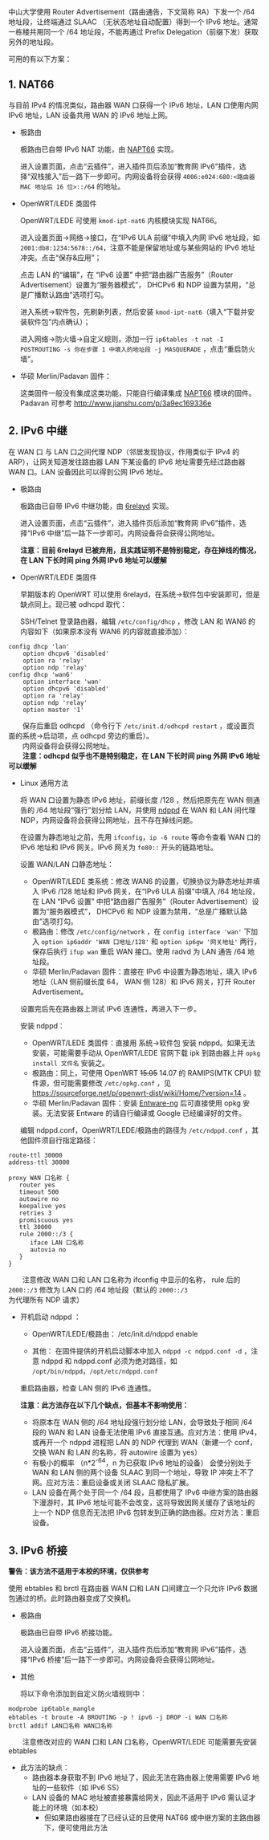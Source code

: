中山大学使用 Router Advertisement（路由通告，下文简称 RA）下发一个 /64 地址段，让终端通过 SLAAC （无状态地址自动配置）得到一个 IPv6 地址。通常一栋楼共用同一个 /64 地址段，不能再通过 Prefix Delegation（前缀下发）获取另外的地址段。

可用的有以下方案：
## 1. NAT66

与目前 IPv4 的情况类似，路由器 WAN 口获得一个 IPv6 地址，LAN 口使用内网 IPv6 地址，LAN 设备共用 WAN 的 IPv6 地址上网。
* 极路由

     极路由已自带 IPv6 NAT 功能，由 [NAPT66](https://github.com/mzweilin/napt66) 实现。

     进入设置页面，点击“云插件”，进入插件页后添加“教育网 IPv6”插件，选择“双栈接入”后一路下一步即可。内网设备将会获得 `4006:e024:680:<路由器 MAC 地址后 16 位>::/64` 的地址。

* OpenWRT/LEDE 类固件

     OpenWRT/LEDE 可使用 `kmod-ipt-nat6` 内核模块实现 NAT66。

     进入设置页面→网络→接口，在“IPv6 ULA 前缀”中填入内网 IPv6 地址段，如 `2001:db8:1234:5678::/64`，注意不能是保留地址或与某些网站的 IPv6 地址冲突。点击“保存&应用”；

     点击 LAN 的“编辑”，在 “IPv6 设置” 中把“路由器广告服务”（Router Advertisement）设置为“服务器模式”， DHCPv6 和 NDP 设置为禁用，“总是广播默认路由”选项打勾。

     进入系统→软件包，先刷新列表，然后安装 `kmod-ipt-nat6`（填入“下载并安装软件包”内点确认）；

     进入网络→防火墙→自定义规则，添加一行 `ip6tables -t nat -I POSTROUTING -s 你在步骤 1 中填入的地址段 -j MASQUERADE` ，点击“重启防火墙”。

* 华硕 Merlin/Padavan 固件：

     这类固件一般没有集成这类功能，只能自行编译集成 [NAPT66](https://github.com/mzweilin/napt66) 模块的固件。Padavan 可参考 http://www.jianshu.com/p/3a9ec169336e

## 2. IPv6 中继

在 WAN 口 与 LAN 口之间代理 NDP（邻居发现协议，作用类似于 IPv4 的 ARP），让网关知道发往路由器 LAN 下某设备的 IPv6 地址需要先经过路由器 WAN 口。LAN 设备因此可以得到公网 IPv6 地址。

* 极路由

     极路由已自带 IPv6 中继功能，由 [6relayd](https://github.com/sbyx/6relayd) 实现。

     进入设置页面，点击“云插件”，进入插件页后添加“教育网 IPv6”插件，选择“IPv6 中继”后一路下一步即可。内网设备将会获得公网地址。

     **注意：目前 6relayd 已被弃用，且实践证明不是特别稳定，存在掉线的情况，在 LAN 下长时间 ping 外网 IPv6 地址可以缓解**

* OpenWRT/LEDE 类固件

     早期版本的 OpenWRT 可以使用 6relayd，在系统→软件包中安装即可，但是缺点同上。现已被 odhcpd 取代：

     SSH/Telnet 登录路由器，编辑 `/etc/config/dhcp` ，修改 LAN 和 WAN6 的内容如下（如果原本没有 WAN6 的内容就直接添加）：
```
config dhcp 'lan'
	option dhcpv6 'disabled'
	option ra 'relay'
	option ndp 'relay'
config dhcp 'wan6'
	option interface 'wan'
	option dhcpv6 'disabled'
	option ra 'relay'
	option ndp 'relay'
	option master '1'
```


&emsp;&emsp;保存后重启 odhcpd （命令行下 `/etc/init.d/odhcpd restart` ，或设置页面的系统→启动项，点 odhcpd 旁边的重启）。<br>
&emsp;&emsp;内网设备将会获得公网地址。<br>&emsp;&emsp;**注意：odhcpd 似乎也不是特别稳定，在 LAN 下长时间 ping 外网 IPv6 地址可以缓解**
* Linux 通用方法

     将 WAN 口设置为静态 IPv6 地址，前缀长度 /128 ，然后把原先在 WAN 侧通告的 /64 地址段“强行”划分给 LAN，并使用 [ndppd](https://github.com/DanielAdolfsson/ndppd) 在 WAN 和 LAN 间代理 NDP，内网设备将会获得公网地址，且不存在掉线问题。

     在设置为静态地址之前，先用 `ifconfig`，`ip -6 route` 等命令查看 WAN 口的 IPv6 地址和 IPv6 网关。IPv6 网关为 `fe80::` 开头的链路地址。

     设置 WAN/LAN 口静态地址：
     * OpenWRT/LEDE 类系统：修改 WAN6 的设置，切换协议为静态地址并填入 IPv6 /128 地址和 IPv6 网关，在“IPv6 ULA 前缀”中填入 /64 地址段，在 LAN “IPv6 设置” 中把“路由器广告服务”（Router Advertisement）设置为“服务器模式”， DHCPv6 和 NDP 设置为禁用，“总是广播默认路由”选项打勾。
     * 极路由：修改 `/etc/config/network` ，在 `config interface 'wan'` 下加入 `option ip6addr 'WAN 口地址/128'` 和 `option ip6gw '网关地址'` 两行，保存后执行 `ifup wan` 重启 WAN 接口。使用 radvd 为 LAN 通告 /64 地址段。
     * 华硕 Merlin/Padavan 固件：直接在 IPv6 中设置为静态地址，填入 IPv6 地址（LAN 侧前缀长度 64， WAN 侧 128）和 IPv6 网关，打开 Router Advertisement。

     设置完后先在路由器上测试 IPv6 连通性，再进入下一步。

     安装 ndppd：
     * OpenWRT/LEDE 类固件：直接用 系统→软件包 安装 ndppd。如果无法安装，可能需要手动从 OpenWRT/LEDE 官网下载 ipk 到路由器上并 `opkg install 文件名` 安装之。
     * 极路由：同上，可使用 OpenWRT <s>15.05</s> 14.07 的 RAMIPS(MTK CPU) 软件源，但可能需要修改 `/etc/opkg.conf` ，见 https://sourceforge.net/p/openwrt-dist/wiki/Home/?version=14 。
     * 华硕 Merlin/Padavan 固件：安装 [Entware-ng](https://github.com/Entware-ng/Entware-ng) 后可直接使用 opkg 安装。无法安装 Entware 的请自行编译或 Google 已经编译好的文件。

     编辑 ndppd.conf，OpenWRT/LEDE/极路由的路径为 `/etc/ndppd.conf` ，其他固件须自行指定路径：
```
route-ttl 30000
address-ttl 30000

proxy WAN 口名称 {
   router yes
   timeout 500
   autowire no
   keepalive yes
   retries 3
   promiscuous yes
   ttl 30000
   rule 2000::/3 {
      iface LAN 口名称
      autovia no
   }
}

``` 
&emsp;&emsp;注意修改 WAN 口和 LAN 口名称为 ifconfig 中显示的名称， rule 后的 `2000::/3` 修改为 LAN 口的 /64 地址段（默认的 `2000::/3` 为代理所有 NDP 请求）

* 开机启动 ndppd ：

     * OpenWRT/LEDE/极路由： /etc/init.d/ndppd enable

     * 其他： 在固件提供的开机启动脚本中加入 `ndppd -c ndppd.conf -d` ，注意 ndppd 和 ndppd.conf 必须为绝对路径，如 `/opt/bin/ndppd`，`/opt/etc/ndppd.conf`


     重启路由器，检查 LAN 侧的 IPv6 连通性。

     **注意：此方法存在以下几个缺点，但基本不影响使用：**
     * 将原本在 WAN 侧的 /64 地址段强行划分给 LAN，会导致处于相同 /64 段的 WAN 和 LAN 设备无法使用 IPv6 直接互通。应对方法：使用 IPv4，或再开一个 ndppd 进程把 LAN 的 NDP 代理到 WAN（新建一个 conf，交换 WAN 和 LAN 的名称，将 autowire 设置为 yes）
     * 有极小的概率 （n*2<sup>-64</sup>，n 为已获取 IPv6 地址的设备） 会使分别处于 WAN 和 LAN 侧的两个设备 SLAAC 到同一个地址，导致 IP 冲突上不了网。应对方法：重启设备或关闭 SLAAC 隐私扩展。
     * LAN 设备在两个处于同一个 /64 段，且都使用了 IPv6 中继方案的路由器下漫游时，其 IPv6 地址可能不会改变，这将导致因网关缓存了该地址的上一个 NDP 信息而无法把 IPv6 包转发到正确的路由器。应对方法：重启设备。

## 3. IPv6 桥接
**警告：该方法不适用于本校的环境，仅供参考**

使用 ebtables 和 brctl 在路由器 WAN 口和 LAN 口间建立一个只允许 IPv6 数据包通过的桥。此时路由器变成了交换机。

* 极路由

     极路由已自带 IPv6 桥接功能。

     进入设置页面，点击“云插件”，进入插件页后添加“教育网 IPv6”插件，选择“IPv6 桥接”后一路下一步即可。内网设备将会获得公网地址。

* 其他

     将以下命令添加到自定义防火墙规则中：
```
modprobe ip6table_mangle
ebtables -t broute -A BROUTING -p ! ipv6 -j DROP -i WAN 口名称
brctl addif LAN口名称 WAN口名称
```
&emsp;&emsp;注意修改对应的 WAN 口和 LAN 口名称，OpenWRT/LEDE 可能需要先安装 ebtables
* 此方法的缺点：
     * 路由器本身获取不到 IPv6 地址了，因此无法在路由器上使用需要 IPv6 地址的一些软件（如 IPv6 SS）
     * LAN 设备的 MAC 地址被直接暴露给网关，因此不适用于 IPv6 需认证才能上的环境（如本校）
          * 但如果路由器接在了已经认证的且使用 NAT66 或中继方案的主路由器下，便可使用此方法